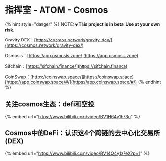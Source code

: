 # 指挥室 - ATOM - Cosmos

{% hint style="danger" %}
NOTE: **💀 This project is in beta. Use at your own risk.** 

Gravity DEX：[https://cosmos.network/gravity-dex/](https://cosmos.network/gravity-dex/)

Osmosis：[https://app.osmosis.zone/](https://app.osmosis.zone)

Sifchain：[https://sifchain.finance/](https://sifchain.finance)

CoinSwap：[https://coinswap.space/](https://coinswap.space) [https://app.coinswap.space/#/](https://app.coinswap.space/#/)
{% endhint %}

## 关注cosmos生态：defi和空投

{% embed url="https://www.bilibili.com/video/BV1H64y1h73u" %}

## Cosmos中的DeFi：认识这4个跨链的去中心化交易所(DEX)

{% embed url="https://www.bilibili.com/video/BV14Q4y1z7eX?p=1" %}
